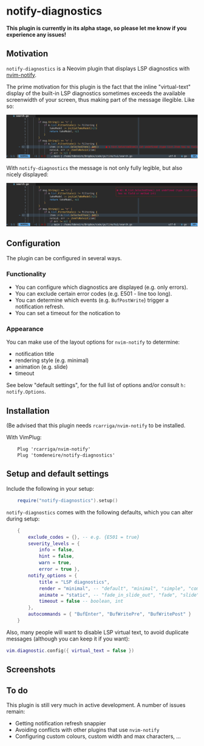 # notify-diagnostics

**This plugin is currently in its alpha stage, so please let me know if you experience any issues!**

## Motivation

`notify-diagnostics` is a Neovim plugin that displays LSP diagnostics with [nvim-notify](https://github.com/rcarriga/nvim-notify).

The prime motivation for this plugin is the fact that the inline "virtual-text" display of the built-in LSP diagnostics sometimes exceeds the available screenwidth of your screen, thus making part of the message illegible. Like so:

![overflow.png](overflow.png)

With `notify-diagnostics` the message is not only fully legible, but also nicely displayed:

![notify1.png](notify1.png)

## Configuration

The plugin can be configured in several ways.

### Functionality

- You can configure which diagnostics are displayed (e.g. only errors).
- You can exclude certain error codes (e.g. E501 - line too long).
- You can determine which events (e.g. `BufPostWrite`) trigger a notification refresh.
- You can set a timeout for the notication to 

### Appearance

You can make use of the layout options for `nvim-notify` to determine:

- notification title
- rendering style (e.g. minimal) 
- animation (e.g. slide)
- timeout

See below "default settings", for the full list of options and/or consult `h: notify.Options`.

## Installation

(Be advised that this plugin needs `rcarriga/nvim-notify` to be installed.

With VimPlug:

```vim
    Plug 'rcarriga/nvim-notify'
    Plug 'tomdeneire/notify-diagnostics'
```


## Setup and default settings

Include the following in your setup:

``` lua
    require("notify-diagnostics").setup()
```

`notify-diagnostics` comes with the following defaults, which you can alter during setup:

``` lua
    {
        exclude_codes = {}, -- e.g. {E501 = true}
        severity_levels = {
            info = false,
            hint = false,
            warn = true,
            error = true },
        notify_options = {
            title = "LSP diagnostics",
            render = "minimal", -- "default", "minimal", "simple", "compact"
            animate = "static", -- "fade_in_slide_out", "fade", "slide", "static"
            timeout = false -- boolean, int
        },
        autocommands = { "BufEnter", "BufWritePre", "BufWritePost" }
    }
```

Also, many people will want to disable LSP virtual text, to avoid duplicate messages (although you can keep it if you want):


``` lua
vim.diagnostic.config({ virtual_text = false })
```

## Screenshots

## To do

This plugin is still very much in active development. A number of issues remain:

- Getting notification refresh snappier
- Avoiding conflicts with other plugins that use `nvim-notify`
- Configuring custom colours, custom width and max characters, ...


